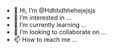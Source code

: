 - 👋 Hi, I’m @Hdhhdhhehejejsjs
- 👀 I’m interested in ...
- 🌱 I’m currently learning ...
- 💞️ I’m looking to collaborate on ...
- 📫 How to reach me ...

<!---
Hdhhdhhehejejsjs/Hdhhdhhehejejsjs is a ✨ special ✨ repository because its `README.md` (this file) appears on your GitHub profile.
You can click the Preview link to take a look at your changes.
--->
